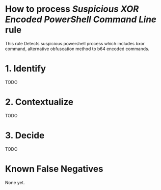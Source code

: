 # How to process *Suspicious XOR Encoded PowerShell Command Line* rule
This rule Detects suspicious powershell process which includes bxor command, alternative obfuscation method to b64 encoded commands.

# 1. Identify
TODO

# 2. Contextualize
TODO

# 3. Decide
TODO

# Known False Negatives
None yet.
